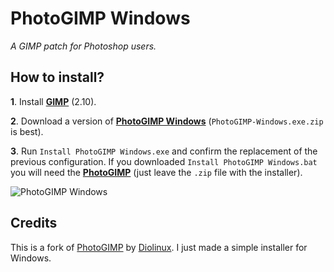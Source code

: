 # PhotoGIMP Windows

*A GIMP patch for Photoshop users.*

## How to install?

**1**. Install [**GIMP**](https://www.gimp.org/downloads) (2.10).

**2**. Download a version of [**PhotoGIMP Windows**](https://github.com/kaiohsg/photogimp-windows/releases/latest) (`PhotoGIMP-Windows.exe.zip` is best).

**3**. Run `Install PhotoGIMP Windows.exe` and confirm the replacement of the previous configuration. If you downloaded `Install PhotoGIMP Windows.bat` you will need the
[**PhotoGIMP**](https://github.com/Diolinux/PhotoGIMP/releases/latest) (just leave the `.zip` file with the installer).

![PhotoGIMP Windows](https://github.com/KaioHSG/PhotoGimpWindows/assets/96930584/30eef373-eb75-4d20-916d-010db8cbe8fb)

## Credits

This is a fork of [PhotoGIMP](https://github.com/Diolinux/PhotoGIMP) by [Diolinux](https://github.com/Diolinux). I just made a simple installer for Windows.
